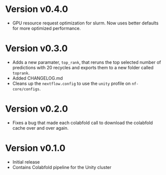 # Version v0.4.0

- GPU resource request optimization for slurm. Now uses better defaults for more optimized performance.

# Version v0.3.0

- Adds a new paramater, `top_rank`, that reruns the top selected number of predictions with 20 recycles and exports them to a new folder called `toprank`.
- Added CHANGELOG.md
- Cleans up the `nextflow.config` to use the `unity` profile on `nf-core/configs`.

# Version v0.2.0

- Fixes a bug that made each colabfold call to download the colabfold cache over and over again.

# Version v0.1.0

- Initial release
- Contains Colabfold pipeline for the Unity cluster
